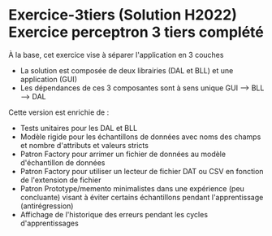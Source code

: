 # Exercice-3tiers (Solution H2022) Exercice perceptron 3 tiers complété

À la base, cet exercice vise à séparer l'application en 3 couches

- La solution est composée de deux librairies (DAL et BLL) et une application (GUI)
- Les dépendances de ces 3 composantes sont à sens unique GUI --> BLL --> DAL

Cette version est enrichie de :

- Tests unitaires pour les DAL et BLL
- Modèle rigide pour les échantillons de données avec noms des champs et nombre d'attributs et valeurs stricts
- Patron Factory pour arrimer un fichier de données au modèle d'échantillon de données
- Patron Factory pour utiliser un lecteur de fichier DAT ou CSV en fonction de l'extension de fichier
- Patron Prototype/memento minimalistes dans une expérience (peu concluante) visant à éviter certains échantillons pendant l'apprentissage (antirégression)
- Affichage de l'historique des erreurs pendant les cycles d'apprentissages